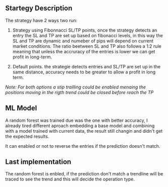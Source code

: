 ## Startegy Description

The strategy have 2 ways two run:

1. Strategy using Fibonnacci SL/TP points, once the strategy detects an entry the SL and TP are set up based on fibonacci levels, in this way the SL and TP are dynamic and numeber of pips will depend on current market conditions.
The ratio beetween SL and TP also follows a 1:2 rule meaning that unless the accruracy of the entries is lower we can get profit in long-term.

2. Default points. the strategie detects entries and SL/TP are set up in the same distance, accuracy needs to be greater to allow a profit in long term.

<i>Note: For both options a stip trailling could be enabled menaing the positions moving in the rigth trend could be closed before reach the TP</i>

## ML Model

A random forest was trained due was the one with better accuracy, I already tired different aproach embedding a base model and combining with a model trained with current data, the result still changin and didn't get the expected results.

It can enabled or not to reverse the entries if the prediction doesn't match.

## Last implementation

The random forest is enbled, if the prediction don't match a trendline will be traced to see the trend and this will decide the operation type.

